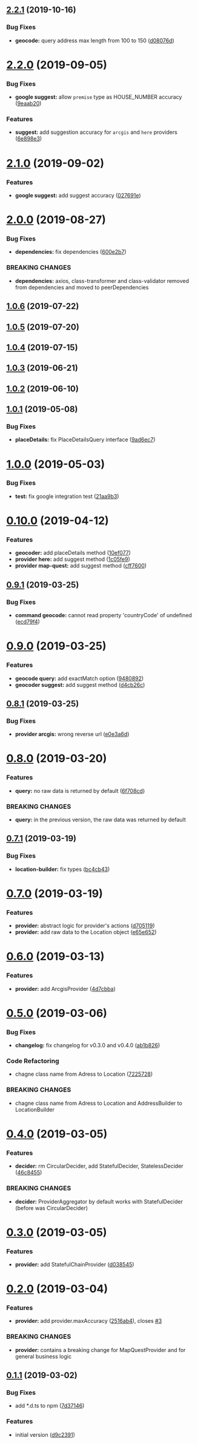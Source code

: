 <a name="2.2.1"></a>

## [2.2.1](https://github.com/goparrot/geocoder/compare/v2.2.0...v2.2.1) (2019-10-16)

### Bug Fixes

*   **geocode:** query address max length from 100 to 150 ([d08076d](https://github.com/goparrot/geocoder/commit/d08076d))

<a name="2.2.0"></a>

# [2.2.0](https://github.com/goparrot/geocoder/compare/v2.1.0...v2.2.0) (2019-09-05)

### Bug Fixes

*   **google suggest:** allow `premise` type as HOUSE_NUMBER accuracy ([9eaab20](https://github.com/goparrot/geocoder/commit/9eaab20))

### Features

*   **suggest:** add suggestion accuracy for `arcgis` and `here` providers ([6e898e3](https://github.com/goparrot/geocoder/commit/6e898e3))

<a name="2.1.0"></a>

# [2.1.0](https://github.com/goparrot/geocoder/compare/v2.0.0...v2.1.0) (2019-09-02)

### Features

*   **google suggest:** add suggest accuracy ([027691e](https://github.com/goparrot/geocoder/commit/027691e))

<a name="2.0.0"></a>

# [2.0.0](https://github.com/goparrot/geocoder/compare/v1.0.6...v2.0.0) (2019-08-27)

### Bug Fixes

*   **dependencies:** fix dependencies ([600e2b7](https://github.com/goparrot/geocoder/commit/600e2b7))

### BREAKING CHANGES

*   **dependencies:** axios, class-transformer and class-validator removed from dependencies and moved to peerDependencies

<a name="1.0.6"></a>

## [1.0.6](https://github.com/goparrot/geocoder/compare/v1.0.5...v1.0.6) (2019-07-22)

<a name="1.0.5"></a>

## [1.0.5](https://github.com/goparrot/geocoder/compare/v1.0.4...v1.0.5) (2019-07-20)

<a name="1.0.4"></a>

## [1.0.4](https://github.com/goparrot/geocoder/compare/v1.0.3...v1.0.4) (2019-07-15)

<a name="1.0.3"></a>

## [1.0.3](https://github.com/goparrot/geocoder/compare/v1.0.2...v1.0.3) (2019-06-21)

<a name="1.0.2"></a>

## [1.0.2](https://github.com/goparrot/geocoder/compare/v1.0.1...v1.0.2) (2019-06-10)

<a name="1.0.1"></a>

## [1.0.1](https://github.com/goparrot/geocoder/compare/v1.0.0...v1.0.1) (2019-05-08)

### Bug Fixes

*   **placeDetails:** fix PlaceDetailsQuery interface ([9ad6ec7](https://github.com/goparrot/geocoder/commit/9ad6ec7))

<a name="1.0.0"></a>

# [1.0.0](https://github.com/goparrot/geocoder/compare/v0.10.0...v1.0.0) (2019-05-03)

### Bug Fixes

*   **test:** fix google integration test ([21aa9b3](https://github.com/goparrot/geocoder/commit/21aa9b3))

<a name="0.10.0"></a>

# [0.10.0](https://github.com/goparrot/geocoder/compare/v0.9.1...v0.10.0) (2019-04-12)

### Features

*   **geocoder:** add placeDetails method ([10ef077](https://github.com/goparrot/geocoder/commit/10ef077))
*   **provider here:** add suggest method ([1c05fe9](https://github.com/goparrot/geocoder/commit/1c05fe9))
*   **provider map-quest:** add suggest method ([cff7600](https://github.com/goparrot/geocoder/commit/cff7600))

<a name="0.9.1"></a>

## [0.9.1](https://github.com/goparrot/geocoder/compare/v0.9.0...v0.9.1) (2019-03-25)

### Bug Fixes

*   **command geocode:** cannot read property 'countryCode' of undefined ([ecd79f4](https://github.com/goparrot/geocoder/commit/ecd79f4))

<a name="0.9.0"></a>

# [0.9.0](https://github.com/goparrot/geocoder/compare/v0.8.1...v0.9.0) (2019-03-25)

### Features

*   **geocode query:** add exactMatch option ([9480892](https://github.com/goparrot/geocoder/commit/9480892))
*   **geocoder suggest:** add suggest method ([d4cb26c](https://github.com/goparrot/geocoder/commit/d4cb26c))

<a name="0.8.1"></a>

## [0.8.1](https://github.com/goparrot/geocoder/compare/v0.8.0...v0.8.1) (2019-03-25)

### Bug Fixes

*   **provider arcgis:** wrong reverse url ([e0e3a6d](https://github.com/goparrot/geocoder/commit/e0e3a6d))

<a name="0.8.0"></a>

# [0.8.0](https://github.com/goparrot/geocoder/compare/v0.7.1...v0.8.0) (2019-03-20)

### Features

*   **query:** no raw data is returned by default ([6f708cd](https://github.com/goparrot/geocoder/commit/6f708cd))

### BREAKING CHANGES

*   **query:** in the previous version, the raw data was returned by default

<a name="0.7.1"></a>

## [0.7.1](https://github.com/goparrot/geocoder/compare/v0.7.0...v0.7.1) (2019-03-19)

### Bug Fixes

*   **location-builder:** fix types ([bc4cb43](https://github.com/goparrot/geocoder/commit/bc4cb43))

<a name="0.7.0"></a>

# [0.7.0](https://github.com/goparrot/geocoder/compare/v0.6.0...v0.7.0) (2019-03-19)

### Features

*   **provider:** abstract logic for provider's actions ([d705119](https://github.com/goparrot/geocoder/commit/d705119))
*   **provider:** add raw data to the Location object ([e65e652](https://github.com/goparrot/geocoder/commit/e65e652))

<a name="0.6.0"></a>

# [0.6.0](https://github.com/goparrot/geocoder/compare/v0.5.0...v0.6.0) (2019-03-13)

### Features

*   **provider:** add ArcgisProvider ([4d7cbba](https://github.com/goparrot/geocoder/commit/4d7cbba))

<a name="0.5.0"></a>

# [0.5.0](https://github.com/goparrot/geocoder/compare/v0.4.0...v0.5.0) (2019-03-06)

### Bug Fixes

*   **changelog:** fix changelog for v0.3.0 and v0.4.0 ([ab1b826](https://github.com/goparrot/geocoder/commit/ab1b826))

### Code Refactoring

*   chagne class name from Adress to Location ([7225728](https://github.com/goparrot/geocoder/commit/7225728))

### BREAKING CHANGES

*   chagne class name from Adress to Location and AddressBuilder to LocationBuilder

<a name="0.4.0"></a>

# [0.4.0](https://github.com/goparrot/geocoder/compare/v0.3.0...v0.4.0) (2019-03-05)

### Features

*   **decider:** rm CircularDecider, add StatefulDecider, StatelessDecider ([46c8455](https://github.com/goparrot/geocoder/commit/46c8455))

### BREAKING CHANGES

*   **decider:** ProviderAggregator by default works with StatefulDecider (before was
    CircularDecider)

<a name="0.3.0"></a>

# [0.3.0](https://github.com/goparrot/geocoder/compare/v0.2.0...v0.3.0) (2019-03-05)

### Features

*   **provider:** add StatefulChainProvider ([d038545](https://github.com/goparrot/geocoder/commit/d038545))

<a name="0.2.0"></a>

# [0.2.0](https://github.com/goparrot/geocoder/compare/0.1.1...v0.2.0) (2019-03-04)

### Features

*   **provider:** add provider.maxAccuracy ([2516ab4](https://github.com/goparrot/geocoder/commit/2516ab4)), closes [#3](https://github.com/goparrot/geocoder/issues/3)

### BREAKING CHANGES

*   **provider:** contains a breaking change for MapQuestProvider and for general business logic

<a name="0.1.1"></a>

## [0.1.1](https://github.com/goparrot/geocoder/compare/d9c2391...0.1.1) (2019-03-02)

### Bug Fixes

*   add \*.d.ts to npm ([7d37146](https://github.com/goparrot/geocoder/commit/7d37146))

### Features

*   initial version ([d9c2391](https://github.com/goparrot/geocoder/commit/d9c2391))
